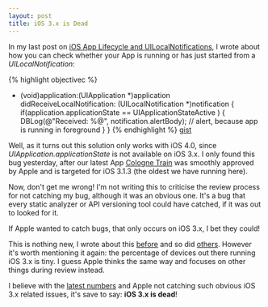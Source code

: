 ```yaml
---
layout: post
title: iOS 3.x is Dead
---
```



In my last post on [iOS App Lifecycle and UILocalNotifications](http://dlinsin.github.com/2011/05/18/iOSLifecycleAndUILocalNotifications.html), I wrote about how you can check whether your App is running or has just started from a *UILocalNotification*: 

{% highlight objectivec %}
- (void)application:(UIApplication *)application didReceiveLocalNotification:
                                        (UILocalNotification *)notification {
    if(application.applicationState == UIApplicationStateActive ) { 
        DBLog(@"Received: %@", notification.alertBody);
        // alert, because app is running in foreground
    }
}
{% endhighlight %}
<a class="gist" href="https://gist.github.com/978155">gist</a>

Well, as it turns out this solution only works with iOS 4.0, since *UIApplication.applicationState* is not available on iOS 3.x. I only found this bug yesterday, after our latest App [Cologne Train](http://goo.gl/lP9RM) was smoothly approved by Apple and is targeted for iOS 3.1.3 (the oldest we have running here). 

Now, don't get me wrong! I'm not writing this to criticise the review process for not catching my bug, although it was an obvious one. It's a bug that every static analyzer or API versioning tool could have catched, if it was out to looked for it. 

If Apple wanted to catch bugs, that only occurs on iOS 3.x, I bet they could!

This is nothing new, I wrote about this [before](http://dlinsin.blogspot.com/2010/12/why-word-buzz-doesn-support-ios-31.html) and so did [others](http://www.marco.org/2011/03/24/ios-device-and-os-version-stats-from-instapaper-3-0). However it's worth mentioning it again: the percentage of devices out there running iOS 3.x is tiny. I guess Apple thinks the same way and focuses on other things during review instead.  

I believe with the [latest numbers](http://twitter.com/#!/marcoarment/status/74600722783666176) and Apple not catching such obvious iOS 3.x related issues, it's save to say: **iOS 3.x is dead**!

 
